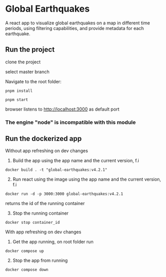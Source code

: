 # Global Earthquakes

A react app to visualize global earthquakes on a map in different time periods, using filtering capabilities, and provide metadata for each earthquake.

## Run the project

clone the project

select master branch

Navigate to the root folder:

```
pnpm install
```

```
pnpm start
```

browser listens to [http://localhost:3000](http://localhost:3000) as default port

### The engine "node" is incompatible with this module

## Run the dockerized app

Without app refreshing on dev changes

1. Build the app using the app name and the current version, f.i

```
docker build . -t "global-earthquakes:v4.2.1"
```

2. Run react using the image using the app name and the current version, f.i

```
docker run -d -p 3000:3000 global-earthquakes:v4.2.1
```

returns the id of the running container

3. Stop the running container

```
docker stop container_id
```

With app refreshing on dev changes

1. Get the app running, on root folder run

```
docker compose up
```

2. Stop the app from running

```
docker compose down

```
